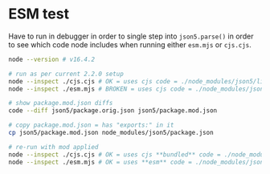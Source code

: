 # ESM test

Have to run in debugger in order to single step into `json5.parse()` in order to see which code node includes when running either `esm.mjs` or `cjs.cjs`.

```sh
node --version # v16.4.2

# run as per current 2.2.0 setup
node --inspect ./cjs.cjs # OK = uses cjs code = ./node_modules/json5/lib/parse.js
node --inspect ./esm.mjs # BROKEN = uses cjs code = ./node_modules/json5/lib/parse.js

# show package.mod.json diffs
code --diff json5/package.orig.json json5/package.mod.json

# copy package.mod.json = has "exports:" in it
cp json5/package.mod.json node_modules/json5/package.json

# re-run with mod applied
node --inspect ./cjs.cjs # OK = uses cjs **bundled** code = ./node_modules/json5/dist/index.js
node --inspect ./esm.mjs # OK = uses **esm** code = ./node_modules/json5/dist/index.mjs
```